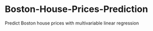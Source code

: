 # Boston-House-Prices-Prediction
Predict Boston house prices with multivariable linear regression  
